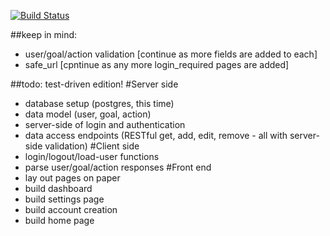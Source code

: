 [![Build Status](https://travis-ci.org/z-keith/maragi.svg?branch=tdd-rewrite)](https://travis-ci.org/z-keith/maragi)

##keep in mind:
-	user/goal/action validation [continue as more fields are added to each]
-	safe_url [cpntinue as any more login_required pages are added]

##todo: test-driven edition!
#Server side
-	database setup (postgres, this time)
-	data model (user, goal, action)
-	server-side of login and authentication
-	data access endpoints (RESTful get, add, edit, remove - all with server-side validation)
#Client side
-	login/logout/load-user functions
-	parse user/goal/action responses
#Front end
-	lay out pages on paper
-	build dashboard
-	build settings page
-   build account creation
-	build home page
